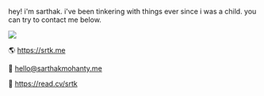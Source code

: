 hey! i'm sarthak. i've been tinkering with things ever since i was a child. you can try to contact me below.

![](https://komarev.com/ghpvc/?username=sarthaktexas&color=blueviolet)

🌎 https://srtk.me

📨 [hello@sarthakmohanty.me](mailto:hello@sarthakmohanty.me)

💼 https://read.cv/srtk
